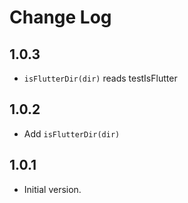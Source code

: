 # Change Log

## 1.0.3

- `isFlutterDir(dir)` reads testIsFlutter

## 1.0.2

- Add `isFlutterDir(dir)`

## 1.0.1

- Initial version.
